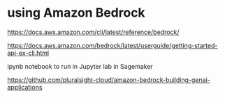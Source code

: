 # using Amazon Bedrock

https://docs.aws.amazon.com/cli/latest/reference/bedrock/

https://docs.aws.amazon.com/bedrock/latest/userguide/getting-started-api-ex-cli.html

ipynb notebook to run in Jupyter lab in Sagemaker

https://github.com/pluralsight-cloud/amazon-bedrock-building-genai-applications 
